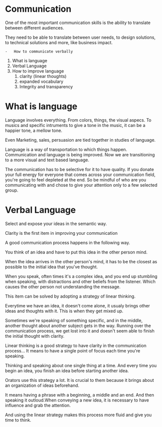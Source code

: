 # Communication
One of the most important communication skills is the ability to translate between different audiences.

They need to be able to translate between user needs, to design solutions, to technical solutions and more, like business impact.

	-	How to communicate verbally
	
1. What is language
2. Verbal Language
3. How to improve language
	1. clarity (linear thoughts)
	2. expanded vocabulary
	3. Integrity and transparency


# What is language
Language involves everything. From colors, things, the visual aspecs. To musics and specific intruments to give a tone in the music, it can be a happier tone, a mellow tone.

Even Marketing, sales, persuasion are tied together in studies of language. 

Language is a way of transportation to which things happen. Communication and language is being improved. Now we are transitioning to a more visual and text based language. 

The communication has to be selective for it to have quality. If you donate your full energy for everyone that comes across your communication field, you're going to feel depleted at the end. So be mindful of who are you communicating with and chose to give your attention only to a few selected group.


# Verbal Language

Select and expose your ideas in the semantic way. 

Clarity is the first item in improving  your communication

A good communication process happens in the following way. 

You think of an idea and have to put this idea in the other person mind. 

When the idea arrives in the other person's mind, it has to be the closest as possible to the initial idea that you've thought. 

When you speak, often times it's a complex idea, and you end up stumbling when speaking, with distractions and other beliefs from the listener. Which causes the other person not understanding the message. 

This item can be solved by adopting a strategy of linear thinking. 

Everytime we have an idea, it doesn't come alone, it usualy brings other ideas and thoughts with it. This is when they get mixed up. 

Sometimes we're speaking of something specific, and in the middle, another thought about another subject gets in the way. Running over the communication process, we get lost into it and doesn't seem able to finish the initial thought with clarity.

Linear thinking is a good strategy to have clarity in the communication process... It means to have a single point of focus each time you're speaking. 

Thinking and speaking about one single thing at a time. And every time you begin an idea, you finish an idea before starting another idea. 

Orators use this strategy a lot. It is crucial to them because it brings about an organization of ideas beforehand. 

It means having a phrase with a beginning, a middle and an end. And then speaking it outloud.When conveying a new idea, it is necessary to have influence and grab the attention. 

And using the linear strategy makes this process more fluid and give you time to think.





